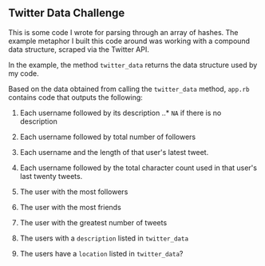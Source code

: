 ## Twitter Data Challenge

This is some code I wrote for parsing through an array of hashes. The example metaphor I built this code around was working with a compound data structure, scraped via the Twitter API.

In the example, the method `twitter_data` returns the data structure used by my code.

Based on the data obtained from calling the `twitter_data` method, `app.rb` contains code that outputs the following:

1. Each username followed by its description
..* `NA` if there is no description

2. Each username followed by total number of followers

3. Each username and the length of that user's latest tweet.

4. Each username followed by the total character count used in that user's last twenty tweets.

5. The user with the most followers

6. The user with the most friends

7. The user with the greatest number of tweets

8. The users with a `description` listed in `twitter_data`

9. The users have a `location` listed in `twitter_data`?
